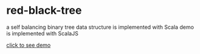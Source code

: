 # red-black-tree
a self balancing binary tree
data structure is implemented with Scala
demo is implemented with ScalaJS

[click to see demo](https://niole.github.io/red-black-tree/)
